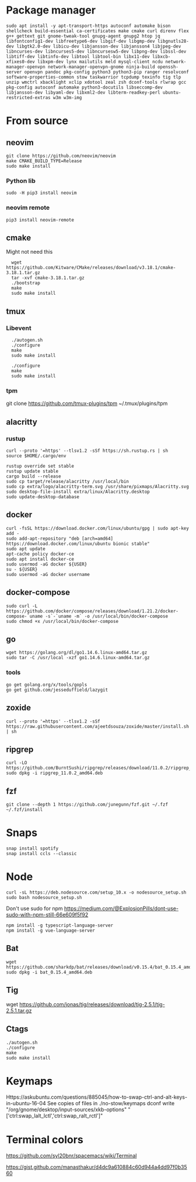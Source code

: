 # Package manager

```
sudo apt install -y apt-transport-https autoconf automake bison shellcheck build-essential ca-certificates make cmake curl direnv flex g++ gettext git gnome-tweak-tool gnupg-agent gnupg2 htop jq libfontconfig1-dev libfreetype6-dev libgif-dev libgmp-dev libgnutls28-dev libgtk2.0-dev libicu-dev libjansson-dev libjansson4 libjpeg-dev libncurses-dev libncurses5-dev libncursesw5-dev libpng-dev libssl-dev libtiff-dev libtinfo-dev libtool libtool-bin libx11-dev libxcb-xfixes0-dev libxpm-dev lynx mailutils meld mysql-client ncdu network-manager-openvpn network-manager-openvpn-gnome ninja-build openssh-server openvpn pandoc pkg-config python3 python3-pip ranger resolvconf software-properties-common stow taskwarrior tcpdump texinfo tig tlp unzip wmctrl xbacklight xclip xdotool zeal zsh dconf-tools rlwrap gcc pkg-config autoconf automake python3-docutils libseccomp-dev libjansson-dev libyaml-dev libxml2-dev libterm-readkey-perl ubuntu-restricted-extras w3m w3m-img
```

# From source
## neovim

```
git clone https://github.com/neovim/neovim
make CMAKE_BUILD_TYPE=Release
sudo make install
```

### Python lib
`sudo -H pip3 install neovim`

### neovim remote

```
pip3 install neovim-remote
```

## cmake

Might not need this

```
  wget https://github.com/Kitware/CMake/releases/download/v3.18.1/cmake-3.18.1.tar.gz
  tar -xvf cmake-3.18.1.tar.gz
  ./bootstrap
  make
  sudo make install
```

## tmux

### Libevent

```
  ./autogen.sh
  ./configure
  make
  sudo make install
```

```
  ./configure
  make
  sudo make install
```

### tpm

git clone https://github.com/tmux-plugins/tpm ~/.tmux/plugins/tpm

## alacritty

### rustup

```
curl --proto '=https' --tlsv1.2 -sSf https://sh.rustup.rs | sh
source $HOME/.cargo/env
```

```
rustup override set stable
rustup update stable
cargo build --release
sudo cp target/release/alacritty /usr/local/bin
sudo cp extra/logo/alacritty-term.svg /usr/share/pixmaps/Alacritty.svg
sudo desktop-file-install extra/linux/Alacritty.desktop
sudo update-desktop-database
```

## docker

```
curl -fsSL https://download.docker.com/linux/ubuntu/gpg | sudo apt-key add -
sudo add-apt-repository "deb [arch=amd64] https://download.docker.com/linux/ubuntu bionic stable"
sudo apt update
apt-cache policy docker-ce
sudo apt install docker-ce
sudo usermod -aG docker ${USER}
su - ${USER}
sudo usermod -aG docker username
```

## docker-compose

```
sudo curl -L https://github.com/docker/compose/releases/download/1.21.2/docker-compose-`uname -s`-`uname -m` -o /usr/local/bin/docker-compose
sudo chmod +x /usr/local/bin/docker-compose
```

## go

```
wget https://golang.org/dl/go1.14.6.linux-amd64.tar.gz
sudo tar -C /usr/local -xzf go1.14.6.linux-amd64.tar.gz
```

### tools

```
go get golang.org/x/tools/gopls
go get github.com/jesseduffield/lazygit
```

## zoxide

```
curl --proto '=https' --tlsv1.2 -sSf https://raw.githubusercontent.com/ajeetdsouza/zoxide/master/install.sh | sh
```

## ripgrep

```
curl -LO https://github.com/BurntSushi/ripgrep/releases/download/11.0.2/ripgrep_11.0.2_amd64.deb
sudo dpkg -i ripgrep_11.0.2_amd64.deb
```

## fzf

```
git clone --depth 1 https://github.com/junegunn/fzf.git ~/.fzf
~/.fzf/install
```

# Snaps

```
snap install spotify
snap install ccls --classic
```

# Node

```
curl -sL https://deb.nodesource.com/setup_10.x -o nodesource_setup.sh
sudo bash nodesource_setup.sh
```

Don't use sudo for npm
https://medium.com/@ExplosionPills/dont-use-sudo-with-npm-still-66e609f5f92

```
npm install -g typescript-language-server
npm install -g vue-language-server
```

## Bat

```
wget https://github.com/sharkdp/bat/releases/download/v0.15.4/bat_0.15.4_amd64.deb
sudo dpkg -i bat_0.15.4_amd64.deb
```

## Tig

wget https://github.com/jonas/tig/releases/download/tig-2.5.1/tig-2.5.1.tar.gz

## Ctags

```
./autogen.sh
./configure
make
sudo make install
```

# Keymaps

Https://askubuntu.com/questions/885045/how-to-swap-ctrl-and-alt-keys-in-ubuntu-16-04
See copies of files in ./no-stow/keymaps
dconf write "/org/gnome/desktop/input-sources/xkb-options" "['ctrl:swap_lalt_lctl','ctrl:swap_ralt_rctl']"

# Terminal colors

https://github.com/syl20bnr/spacemacs/wiki/Terminal

https://gist.github.com/manasthakur/d4dc9a610884c60d944a4dd97f0b3560
